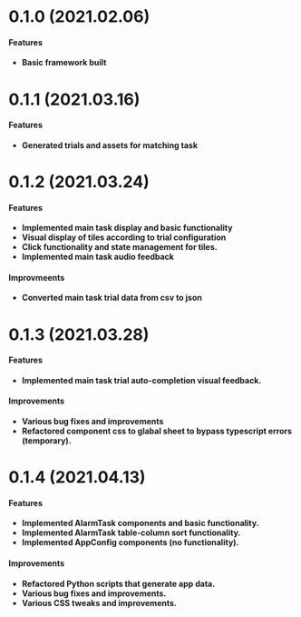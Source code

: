 # 0.1.0 (2021.02.06)

#### Features

-   **Basic framework built**

# 0.1.1 (2021.03.16)

#### Features

-   **Generated trials and assets for matching task**

# 0.1.2 (2021.03.24)

#### Features

-   **Implemented main task display and basic functionality**
-   **Visual display of tiles according to trial configuration**
-   **Click functionality and state management for tiles.**
-   **Implemented main task audio feedback**

#### Improvmeents

-   **Converted main task trial data from csv to json**

# 0.1.3 (2021.03.28)

#### Features

-   **Implemented main task trial auto-completion visual feedback.**

#### Improvements

-   **Various bug fixes and improvements**
-   **Refactored component css to glabal sheet to bypass typescript errors (temporary).**

# 0.1.4 (2021.04.13)

#### Features

-   **Implemented AlarmTask components and basic functionality.**
-   **Implemented AlarmTask table-column sort functionality.**
-   **Implemented AppConfig components (no functionality).**

#### Improvements

-   **Refactored Python scripts that generate app data.**
-   **Various bug fixes and improvements.**
-   **Various CSS tweaks and improvements.**
